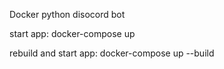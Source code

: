Docker python disocord bot

start app:
docker-compose up

rebuild and start app:
docker-compose up --build